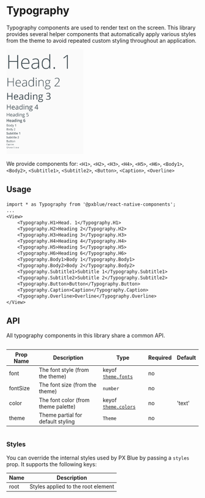 # Typography

Typography components are used to render text on the screen. This library provides several helper components that automatically apply various styles from the theme to avoid repeated custom styling throughout an application.

<img width="40%" alt="Typography Elements" src="./images/typography.png">

We provide components for: `<H1>`, `<H2>`, `<H3>`, `<H4>`, `<H5>`, `<H6>`, `<Body1>`, `<Body2>`, `<Subtitle1>`, `<Subtitle2>`, `<Button>`, `<Caption>`, `<Overline>`

## Usage

```tsx
import * as Typography from '@pxblue/react-native-components';
...
<View>
    <Typography.H1>Head. 1</Typography.H1>
    <Typography.H2>Heading 2</Typography.H2>
    <Typography.H3>Heading 3</Typography.H3>
    <Typography.H4>Heading 4</Typography.H4>
    <Typography.H5>Heading 5</Typography.H5>
    <Typography.H6>Heading 6</Typography.H6>
    <Typography.Body1>Body 1</Typography.Body1>
    <Typography.Body2>Body 2</Typography.Body2>
    <Typography.Subtitle1>Subtitle 1</Typography.Subtitle1>
    <Typography.Subtitle2>Subtitle 2</Typography.Subtitle2>
    <Typography.Button>Button</Typography.Button>
    <Typography.Caption>Caption</Typography.Caption>
    <Typography.Overline>Overline</Typography.Overline>
</View>
```

## API

All typography components in this library share a common API.

<div style="overflow: auto">

| Prop Name | Description                         | Type                                                                                | Required | Default |
| --------- | ----------------------------------- | ----------------------------------------------------------------------------------- | -------- | ------- |
| font      | The font style (from the theme)     | keyof [`theme.fonts`](https://callstack.github.io/react-native-paper/theming.html)  | no       |         |
| fontSize  | The font size (from the theme)      | `number`                                                                            | no       |         |
| color     | The font color (from theme palette) | keyof [`theme.colors`](https://callstack.github.io/react-native-paper/theming.html) | no       | 'text'  |
| theme     | Theme partial for default styling   | `Theme`                                                                             | no       |         |

</div>

### Styles

You can override the internal styles used by PX Blue by passing a `styles` prop. It supports the following keys:

| Name  | Description                         |
| ----- | ----------------------------------- |
| root  | Styles applied to the root element  |